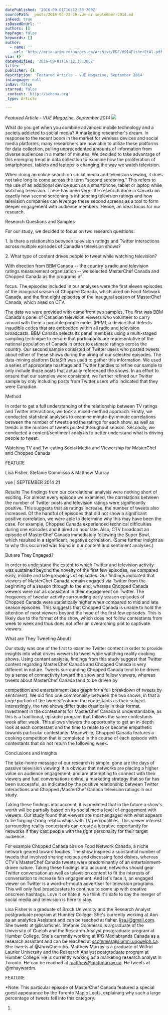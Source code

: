 ```yaml
---
datePublished: '2016-09-01T16:12:38.769Z'
sourcePath: _posts/2016-08-23-20-vue-or-september-2014.md
inFeed: true
isBasedOnUrl: ''
authors: []
hasPage: false
keywords: []
author:
  - name: ''
    url: 'http://mria-arim-resources.ca/Archive/PDF/0914FisherEtAl.pdf'
via: {}
dateModified: '2016-09-01T16:12:38.306Z'
title: ''
publisher: {}
description: 'Featured Article - VUE Magazine, September 2014'
inLanguage: null
inNav: false
starred: false
_context: 'http://schema.org'
_type: Article

---
```

_Featured Article - VUE Magazine, September 2014_
![](https://the-grid-user-content.s3-us-west-2.amazonaws.com/f1ff451b-d935-43b1-808d-e274b0d0e1e4.jpg)

What do you get when you combine advanced mobile technology and a society addicted to social media? A marketing researcher's dream. In response to the recent boom in the market for wireless devices and social media platforms, many researchers are now able to utilize these platforms for data collection, pulling unprecedented amounts of information from diverse audiences in a matter of minutes. We decided to take advantage of this emerging trend in data collection to examine how the proliferation of smartphones, tablets and laptops is changing the way we watch television.

When doing an online search on social media and television viewing, it does not take long to come across the term "second screening." This refers to the use of an additional device such as a smartphone, tablet or laptop while watching television. There has been very little research done in Canada on exactly how second screening is influencing television ratings and how television companies can leverage these second screens as a tool to form deeper engagement with audience members. Hence, an ideal focus for our research.

Research Questions and Samples

For our study, we decided to focus on two research questions:

1\. Is there a relationship between television ratings and Twitter interactions across multiple episodes of Canadian television shows?

2\. What type of content drives people to tweet while watching television?

With direction from BBM Canada -- the country's radio and television ratings measurement organization -- we selected MasterChef Canada and Chopped Canada as the programs of

focus. The episodes included in our analyses were the first eleven episodes of the inaugural season of Chopped Canada, which aired on Food Network Canada, and the first eight episodes of the inaugural season of MasterChef Canada, which aired on CTV.

The data we were provided with came from two samples. The first was BBM Canada's panel of Canadian television viewers who volunteer to carry around with them a portable people meter (PPM), a device that detects inaudible codes that are embedded within all radio and television broadcasts. BBM Canada selects its panel members using a multi-staged sampling technique to ensure that participants are representative of the national population of Canada in order to estimate ratings across the country. Our second sample consisted of Twitter users who posted tweets about either of these shows during the airing of our selected episodes. The data-mining platform DataSift was used to gather this information. We used a series of appropriate hashtags and Twitter handles to refine our sample to only include those posts that actually referenced the shows. In an effort to ensure that our samples were consistent, we further refined our Twitter sample by only including posts from Twitter users who indicated that they were Canadian.

Method

In order to get a full understanding of the relationship between TV ratings and Twitter interactions, we took a mixed-method approach. Firstly, we conducted statistical analyses to examine minute-by-minute correlations between the number of tweets and the ratings for each show, as well as trends in the number of tweets posted throughout season. Secondly, we conducted a content/sentiment analysis to better understand what is driving people to tweet.

Watching TV and Tw-eating Social Media and Viewership for MasterChef and Chopped Canada

FEATURE

Lisa Fisher, Stefanie Commisso & Matthew Murray

vue | SEPTEMBER 2014 21

Results The findings from our correlational analysis were nothing short of exciting. For almost every episode we examined, the correlations between the number of Twitter posts and television ratings were significantly positive. This suggests that as ratings increase, the number of tweets also increased. Of the handful of episodes that did not show a significant positive correlation, we were able to determine why this may have been the case. For example, Chopped Canada experienced technical difficulties during one episodes and it aired an hour late. Also, CTV broadcast an episode of MasterChef Canada immediately following the Super Bowl, which resulted in a significant, negative correlation. (Some further insight as to why this occurred was found in our content and sentiment analyses.)

But are They Engaged?

In order to understand the extent to which Twitter and television activity was sustained beyond the novelty of the first few episodes, we compared early, middle and late groupings of episodes. Our findings indicated that viewers of MasterChef Canada remain engaged via Twitter from the beginning of a season through to the end, whereas Chopped Canada viewers were not as consistent in their engagement on Twitter. The frequency of tweeter activity surrounding early season episodes of Chopped Canada were statistically higher when compared to mid and late season episodes. This suggests that Chopped Canada is unable to hold the attention of most viewers beyond the hype of the first few episodes. This is likely due to the format of the show, which does not follow contestants from week to week and thus does not offer an overarching plot to captivate viewers.

What are They Tweeting About?

Our study was one of the first to examine Twitter content in order to provide insights into what drives viewers to tweet while watching reality cooking shows. Using content analysis, findings from this study suggest that Twitter content regarding MasterChef Canada and Chopped Canada is very different in nature. Tweets surrounding Chopped Canada tend to be driven by a sense of connectivity toward the show and fellow viewers, whereas tweets about MasterChef Canada tend to be driven by

competition and entertainment (see graph for a full breakdown of tweets by sentiment). We did find one commonality between the two shows, in that a large portion of the tweets featured the contestants as their subject. Interestingly, the two shows differ quite drastically in their format. Investment in the contestants for MasterChef Canada is understandable, as this is a traditional, episodic program that follows the same contestants week after week. This allows viewers the opportunity to get an in-depth look at each contestant and the time to relate to or become empathetic towards particular contestants. Meanwhile, Chopped Canada features a cooking competition that is completed in the course of each episode with contestants that do not return the following week.

Conclusions and Insights

The take-home message of our research is simple: gone are the days of passive television viewing! It is obvious that networks are placing a higher value on audience engagement, and are attempting to connect with their viewers and fuel conversations online, a marketing strategy that so far has been successful, as indicated by the positive relationship between Twitter interactions and Chopped /MasterChef Canada television ratings in our study.

Taking these findings into account, it is predicted that in the future a show's worth will be partially based on its social media level of engagement with viewers. Our study found that viewers are most engaged with what appears to be forging strong relationships with TV personalities. This viewer interest surrounding reality contestants can create a lucrative opportunity for networks if they cast people with the right personality for their target audience.

For example Chopped Canada airs on Food Network Canada, a niche network geared toward foodies. The show inspired a substantial number of tweets that involved sharing recipes and discussing food dishes, whereas CTV's MasterChef Canada tweets were predominantly of an entertainment-driven nature. Taking these findings into account, networks should gear Twitter conversation as well as television content to fit the interests of conversation to increase fan engagement. And let's face it, an engaged viewer on Twitter is a word-of-mouth advertiser for television programs. This will only fuel broadcasters to continue to come up with creative onscreen hashtags. Love it or hate it, we think it's safe to say the merger of social media and television is here to stay.

Lisa Fisher is a graduate of Brock University and the Research Analyst postgraduate program at Humber College. She's currently working at Aon as an analytics Assistant and can be reached at fisher. lisa.j@gmail.com. She tweets at @lisaafisher. Stefanie Commisso is a graduate of the University of Guelph and the Research Analyst postgraduate program at Humber College. She's currently working at IPG Mediabrands Canada as a research assistant and can be reached at scommiss@alumni.uoguelph.ca. She tweets at @JhrisChericho. Matthew Murray is a graduate of Wilfrid Laurier University and the Research Analyst postgraduate program at Humber College. He is currently working as a marketing research analyst in Toronto. He can be reached at matthew@mattmurray.ca. He tweets at @mhaywardm.

FEATURE

\*Note: This particular episode of MasterChef Canada featured a special guest appearance by the Toronto Maple Leafs, explaining why such a large percentage of tweets fell into this category.

1.
